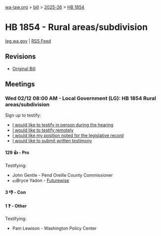 [wa-law.org](/) > [bill](/bill/) > [2025-26](/bill/2025-26/) > [HB 1854](/bill/2025-26/hb/1854/)

# HB 1854 - Rural areas/subdivision
[leg.wa.gov](https://app.leg.wa.gov/billsummary?BillNumber=1854&Year=2025&Initiative=false) | [RSS Feed](./rss.xml)

## Revisions
* [Original Bill](1/)

## Meetings
### Wed 02/12 08:00 AM - Local Government (LG): HB 1854 Rural areas/subdivision
Sign up to testify:
* [I would like to testify in person during the hearing](https://app.leg.wa.gov/csi/Testifier/Add?chamber=House&mId=32727&aId=163690&caId=25644&tId=1)
* [I would like to testify remotely](https://app.leg.wa.gov/csi/Testifier/Add?chamber=House&mId=32727&aId=163690&caId=25644&tId=2)
* [I would like my position noted for the legislative record](https://app.leg.wa.gov/csi/Testifier/Add?chamber=House&mId=32727&aId=163690&caId=25644&tId=3)
* [I would like to submit written testimony](https://app.leg.wa.gov/csi/Testifier/Add?chamber=House&mId=32727&aId=163690&caId=25644&tId=4)

#### 129 👍 - Pro
Testifying:
* John Gentle - Pend Oreille County Commissioner
* 💵Bryce Yadon - [Futurewise](/org/futurewise/)

#### 3 👎 - Con

#### 1 ❓ - Other
Testifying:
* Pam Lewison - Washington Policy Center
